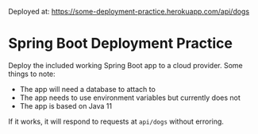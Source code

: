 Deployed at: https://some-deployment-practice.herokuapp.com/api/dogs
# Spring Boot Deployment Practice

Deploy the included working Spring Boot app to a cloud provider. Some things to note:

* The app will need a database to attach to
* The app needs to use environment variables but currently does not
* The app is based on Java 11

If it works, it will respond to requests at `api/dogs` without erroring.
